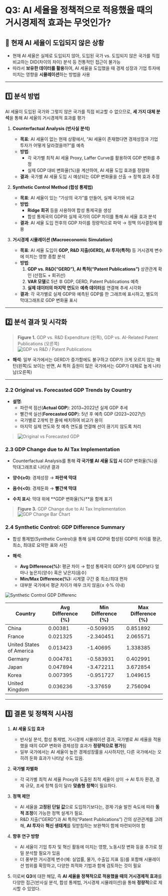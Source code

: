 # **Q3: AI 세율을 정책적으로 적용했을 때의 거시경제적 효과는 무엇인가?**

## **📌 현재 AI 세율이 도입되지 않은 상황**
- 현재 AI 세율은 실제로 도입되지 않아, 도입된 국가 vs. 도입되지 않은 국가를 직접 비교하는 DID(차이의 차이) 분석 등 전통적인 접근이 불가능
- 따라서 **보유한 데이터를 활용**하여, AI 세율을 도입했을 때 경제 성장과 기업 투자에 미치는 영향을 **시뮬레이션**하는 방법을 사용

---

## **1️⃣ 분석 방법**
AI 세율이 도입된 국가와 그렇지 않은 국가를 직접 비교할 수 없으므로, **세 가지 대체 분석**을 통해 AI 세율의 거시경제적 효과를 평가

1. **Counterfactual Analysis (반사실 분석)**
   - **목표**: AI 세율이 없는 현재 상황에서, “AI 세율이 존재했다면 경제성장과 기업 투자가 어떻게 달라졌을까?”를 예측
   - **방법**:
     - 각 국가별 최적 AI 세율 Proxy, Laffer Curve를 활용하여 GDP 변화를 추정
     - 실제 GDP 대비 변화율(%)을 계산하여, AI 세율 도입 효과를 정량화
   - **결과**: 국가별 AI 세율 도입 시 예상되는 GDP 변화율을 산출 → 정책 효과 추정

2. **Synthetic Control Method (합성 통제법)**
   - **목표**: AI 세율이 있는 “가상의 국가”를 만들어, 실제 국가와 비교
   - **방법**:
     - **Ridge 회귀** 등을 사용하여 합성 통제국을 생성
     - 합성 통제국의 GDP와 실제 국가의 GDP 차이를 통해 AI 세율 효과 분석
   - **결과**: AI 세율 도입 전후의 GDP 차이를 정량적으로 파악 → 정책 의사결정에 활용

3. **거시경제 시뮬레이션 (Macroeconomic Simulation)**
   - **목표**: AI 세율 도입이 **GDP, R&D 지출(GERD), AI 투자(특허)** 등 거시경제 변수에 미치는 영향 종합 분석
   - **방법**:
     1. **GDP vs. R&D(“GERD”), AI 특허(“Patent Publications”)** 상관관계 확인 (산점도 + 회귀선)
     2. **VAR 모델**로 5년 후 GDP, GERD, Patent Publications 예측
     3. **실제 데이터의 마지막 연도**와 **예측 데이터**를 연결해 추세 시각화
   - **결과**: 각 국가별로 실제 GDP와 예측된 GDP를 한 그래프에 표시하고, 별도의 막대그래프로 GDP 변화율 표시

---

## **2️⃣ 분석 결과 및 시각화**

> **Figure 1.** GDP vs. R&D Expenditure (왼쪽), GDP vs. AI-Related Patent Publications (오른쪽)  
> ![GDP vs R&D / Patent Publications](R_GDP_VS_RnD.png)

- **해석**: 일부 국가에서는 GERD가 증가함에도 불구하고 GDP가 크게 오르지 않는 패턴(왼쪽)도 보이는 반면, AI 특허 출원이 많은 국가에서는 GDP가 대체로 높게 나타남(오른쪽)

---

### **2.2 Original vs. Forecasted GDP Trends by Country**
- **설명**:  
  - 파란색 점선(**Actual GDP**): 2013~2022년 실제 GDP 추세  
  - 빨간색 실선(**Forecasted GDP**): 5년 후 예측 GDP (2023~2027년)  
  - 국가별로 2개씩 한 줄에 배치하여 비교가 용이
  - 마지막 실제 연도와 첫 예측 연도를 연결해 선이 끊기지 않도록 처리

> ![Original vs Forecasted GDP](R_Forecasted_GDP_Trends.png)

### **2.3 GDP Change due to AI Tax Implementation**
- Counterfactual Analysis를 통해 **각 국가별 AI 세율 도입 시** GDP 변화율(%)을 막대그래프로 나타낸 결과

- **양수(≥0)**: 경제성장 → **파란색 막대**  
- **음수(<0)**: 경제둔화 → **빨간색 막대**  
- **수치 표시**: 막대 위에 **GDP 변화율(%)**을 함께 표기

> **Figure 3.** GDP Change due to AI Tax Implementation  
> ![GDP Change Bar Chart](R_GDP_AI_Tax_Implementation.png)


### **2.4 Synthetic Control: GDP Difference Summary**
- 합성 통제법(Synthetic Control)을 통해 실제 GDP와 합성된 GDP의 차이를 평균, 최소, 최대로 요약한 표와 사진

- **해석**:
  - **Avg Difference(%):** 평균 차이 → 합성 통제국의 GDP가 실제 GDP보다 얼마나 높은지(양수) 혹은 낮은지(음수)
  - **Min/Max Difference(%):** 시계열 구간 중 최소/최대 편차
  - 대부분 국가에서 평균 차이가 매우 크지 않음(± 수% 이내)

![Synthetic Control GDP Differenc](R_Synthetic_Control.png)

| Country                     | Avg Difference (%) | Min Difference (%) | Max Difference (%) |
|-----------------------------|--------------------|--------------------|--------------------|
| China                       | 0.00381            | -0.509935          | 0.851892           |
| France                      | 0.021325           | -2.340451          | 2.065571           |
| United States of America    | 0.013423           | -1.40695           | 1.338385           |
| Germany                     | 0.004781           | -0.583931          | 0.402991           |
| Japan                       | 0.047894           | -3.472211          | 3.672854           |
| Korea                       | 0.007395           | -0.951727          | 1.049615           |
| United Kingdom              | 0.036236           | -3.37659           | 2.756094           |


---

## **3️⃣ 결론 및 정책적 시사점**

1. **AI 세율 도입 효과**  
   - 반사실 분석, 합성 통제법, 거시경제 시뮬레이션 결과, 국가별로 AI 세율을 적용했을 때의 GDP 변화와 경제성장 효과가 **정량적으로 평가**됨 
   - 일부 국가에서는 AI 세율이 높은 경제성장률을 시사하지만, 다른 국가에서는 오히려 둔화 효과가 나타날 수도 있음.

2. **국가별 차별화**  
   - 각 국가별 최적 AI 세율 Proxy와 도출된 최적 세율이 상이 → AI 투자 환경, 경제 규모, 조세 정책 등이 달라 **맞춤형 정책**이 필요하다.

3. **정책 제안**  
   - AI 세율을 **고정된 단일 값**으로 도입하기보다는, 경제·기술 발전 속도에 따라 **동적 조정**이 가능한 정책 설계가 필요.
   - R&D 지출(“GERD”)과 AI 특허(“Patent Publications”) 간의 상관관계를 고려해, **AI 투자**와 **혁신 생태계**를 뒷받침하는 보완책이 함께 마련되어야 함

4. **향후 연구 방향**  
   - AI 세율이 기업 투자 및 혁신 활동에 미치는 영향, 노동시장 변화 등을 추가로 정밀 분석할 필요가 있음
   - 더 풍부한 거시경제 변수(예: 실업률, 물가, 수출입 지표 등)를 포함해 시뮬레이션 범위를 확장하고, 다양한 최적화 기법과 함께 검토하는 것이 필요

5. 이로써 **Q3**에 대한 해답, 즉 **AI 세율을 정책적으로 적용했을 때의 거시경제적 효과**를 다양한 접근(반사실 분석, 합성 통제법, 거시경제 시뮬레이션)을 통해 **정량적**으로 제시할 수 있었다.